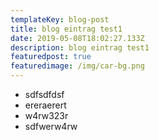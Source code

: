 ```yaml
---
templateKey: blog-post
title: blog eintrag test1
date: 2019-05-08T18:02:27.133Z
description: blog eintrag test1
featuredpost: true
featuredimage: /img/car-bg.png
---
```

* sdfsdfdsf
* ereraerert
* w4rw323r
* sdfwerw4rw
